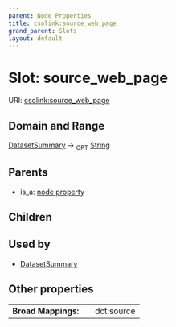 ```yaml
---
parent: Node Properties
title: csolink:source_web_page
grand_parent: Slots
layout: default
---
```


# Slot: source_web_page




URI: [csolink:source_web_page](https://w3id.org/csolink/vocab/source_web_page)

## Domain and Range

[DatasetSummary](DatasetSummary.md) ->  <sub>OPT</sub> [String](types/String.md)

## Parents

 *  is_a: [node property](node_property.md)

## Children


## Used by

 * [DatasetSummary](DatasetSummary.md)

## Other properties

|  |  |  |
| --- | --- | --- |
| **Broad Mappings:** | | dct:source |

